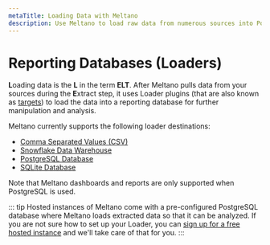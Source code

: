 ```yaml
---
metaTitle: Loading Data with Meltano
description: Use Meltano to load raw data from numerous sources into Postgres, Snowflake, and more. 
---
```


# Reporting Databases (Loaders)

**L**oading data is the **L** in the term **ELT**. After Meltano pulls data from your sources during the **E**xtract step, it uses Loader plugins (that are also known as [targets](/developer-tools/architecture.html#taps)) to load the data into a reporting database for further manipulation and analysis.

Meltano currently supports the following loader destinations:

- [Comma Separated Values (CSV)](/plugins/loaders/csv.html)
- [Snowflake Data Warehouse](/plugins/loaders/snowflake.html)
- [PostgreSQL Database](/plugins/loaders/postgres.html)
- [SQLite Database](/plugins/loaders/sqlite.html)

Note that Meltano dashboards and reports are only supported when PostgreSQL is used.

::: tip
Hosted instances of Meltano come with a pre-configured PostgreSQL database where Meltano loads extracted data so that it can be analyzed. If you are not sure how to set up your Loader, you can [sign up for a free hosted instance](https://meltano.typeform.com/to/NJPwxv) and we'll take care of that for you.
:::
